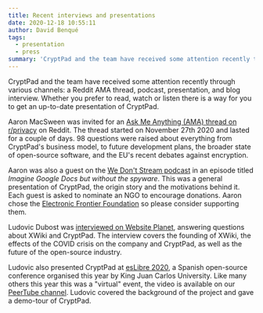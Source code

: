 ```yaml
---
title: Recent interviews and presentations
date: 2020-12-18 10:55:11
author: David Benqué
tags:
  - presentation
  - press
summary: 'CryptPad and the team have received some attention recently through various channels: a Reddit AMA thread, podcast, presentation, and blog interview.'
---
```



CryptPad and the team have received some attention recently through various channels: a Reddit AMA thread, podcast, presentation, and blog interview. Whether you prefer to read, watch or listen there is a way for you to get an up-to-date presentation of CryptPad.

Aaron MacSween was invited for an [Ask Me Anything (AMA) thread on r/privacy](https://www.reddit.com/r/privacy/comments/k1uonq/im_aaron_macsween_project_lead_for_cryptpad_the/) on Reddit. The thread started on November 27th 2020 and lasted for a couple of days. 98 questions were raised about everything from CryptPad's business model, to future development plans, the broader state of open-source software, and the EU's recent debates against encryption.

Aaron was also a guest on the [We Don't Stream podcast](https://www.jamesmullarkey.com/2020/11/imagine-google-docs-but-without-the-spyware-with-aaron-macsween/) in an episode titled *Imagine Google Docs but without the spyware*. This was a general presentation of CryptPad, the origin story and the motivations behind it. Each guest is asked to nominate an NGO to encourage donations. Aaron chose the [Electronic Frontier Foundation](https://supporters.eff.org/donate/join-eff-today) so please consider supporting them.

Ludovic Dubost was [interviewed on Website Planet](https://www.websiteplanet.com/blog/interview-ludovic-dubost/), answering questions about XWiki and CryptPad. The interview covers the founding of XWiki, the effects of the COVID crisis on the company and CryptPad, as well as the future of the open-source industry.

Ludovic also presented CryptPad at [esLibre 2020](https://eslib.re/2020/), a Spanish open-source conference organised this year by King Juan Carlos University. Like many others this year this was a "virtual" event, the video is available on our [PeerTube channel](https://peertube.xwiki.com/videos/watch/019829b0-908c-48dd-88a4-6e9799b986f9). Ludovic covered the background of the project and gave a demo-tour of CryptPad.

